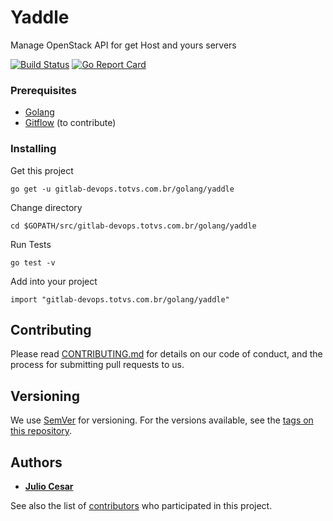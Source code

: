 # Yaddle

Manage OpenStack API for get Host and yours servers 

[![Build Status](https://travis-ci.org/totvs-cloud/yaddle.svg?branch=master)](https://travis-ci.org/totvs-cloud/yaddle) [![Go Report Card](https://goreportcard.com/badge/github.com/totvs-cloud/yaddle)](https://goreportcard.com/report/github.com/totvs-cloud/yaddle)

### Prerequisites


* [Golang](https://github.com/golang/go) 
* [Gitflow](https://github.com/nvie/gitflow) (to contribute)


### Installing

Get this project

```
go get -u gitlab-devops.totvs.com.br/golang/yaddle
```

Change directory

```
cd $GOPATH/src/gitlab-devops.totvs.com.br/golang/yaddle
```

Run Tests

```
go test -v
```

Add into your project

```
import "gitlab-devops.totvs.com.br/golang/yaddle"
```

## Contributing

Please read [CONTRIBUTING.md](https://gitlab-devops.totvs.com.br/golang/yaddle/blob/master/CONTRIBUTING.md) for details on our code of conduct, and the process for submitting pull requests to us.

## Versioning

We use [SemVer](http://semver.org/) for versioning. For the versions available, see the [tags on this repository](https://gitlab-devops.totvs.com.br/golang/yaddle/tags). 

## Authors

* **[Julio Cesar](https://julioc98.github.io)**

See also the list of [contributors](https://gitlab-devops.totvs.com.br/golang/yaddle/graphs/feature%2Fmvp) who participated in this project.

